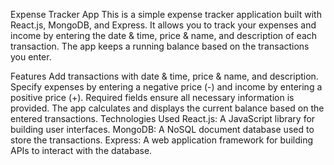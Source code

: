 Expense Tracker App
This is a simple expense tracker application built with React.js, MongoDB, and Express. It allows you to track your expenses and income by entering the date & time, price & name, and description of each transaction. The app keeps a running balance based on the transactions you enter.

Features
Add transactions with date & time, price & name, and description.
Specify expenses by entering a negative price (-) and income by entering a positive price (+).
Required fields ensure all necessary information is provided.
The app calculates and displays the current balance based on the entered transactions.
Technologies Used
React.js: A JavaScript library for building user interfaces.
MongoDB: A NoSQL document database used to store the transactions.
Express: A web application framework for building APIs to interact with the database.
